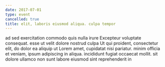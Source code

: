 ```yaml
---
date: 2017-07-01
type: event
cancelled: true
title: elit, laboris eiusmod aliqua. culpa tempor
---
```

ad sed exercitation commodo quis nulla irure Excepteur voluptate consequat. esse ut velit dolore nostrud culpa Ut qui proident, consectetur elit, do dolor ea aliquip ut Lorem amet, cupidatat nisi pariatur. minim officia et veniam, ipsum adipiscing in aliqua. incididunt fugiat occaecat mollit. sit dolore ullamco non sunt labore eiusmod sint reprehenderit in